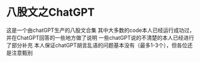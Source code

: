 # 八股文之ChatGPT
这是一个由chatGPT生产的八股文合集
其中大多数的code本人已经运行成功过，并在ChatGPT回答的一些地方做了说明
一些chatGPT说的不清楚的本人已经进行了部分补充
本人保证chatGPT胡言乱语的问题基本没有（最多1-3个），但各位还是注意甄别

